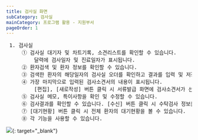 ```yaml
---
title: 검사실 화면
subCategory: 검사실
mainCategory: 프로그램 활용 - 지원부서
pageOrder: 1
---
```


<pre>
 <t2><bold>1. 검사실</bold></t2>
     ① 검사실 대기자 및 차트기록, 소견리스트를 확인할 수 있습니다. 
         달력에 검사일자 및 진료일자가 표시됩니다.
     ② 환자검색 및 환자 정보를 확인할 수 있습니다.
     ③ 검색한 환자의 해당일자의 검사실 오더를 확인하고 결과를 입력 및 저장할 수 있습니다.
     ④ 가장 마지막으로 입력된 검사소견서의 내용이 표시됩니다.
         [편집], [새로작성] 버튼 클릭 시 서류발급 화면에 검사소견서가 선택되어 창으로 팝업됩니다. 
     ⑤ 검사실 메모, 특이사항을 확인 및 수정할 수 있습니다.
     ⑥ 검사결과를 확인할 수 있습니다. [수신] 버튼 클릭 시 수탁검사 정보를 수신합니다.
     ⑦ [대기현황] 버튼 클릭 시 전체 환자의 대기현황을 볼 수 있습니다.
     ⑧ 각 기능을 사용할 수 있습니다.
</pre>

[![](/images/{{page.url}}_1.png)](/images/{{page.url}}_1.png){: target="_blank"}